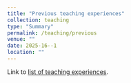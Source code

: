 ```yaml
---
title: "Previous teaching experiences"
collection: teaching
type: "Summary"
permalink: /teaching/previous
venue: ""
date: 2025-16--1
location: ""
---
```




<div class="wordwrap">Link to <a href="https://stephandoc.github.io/files/teaching.pdf">list of teaching experiences</a>. </div>

